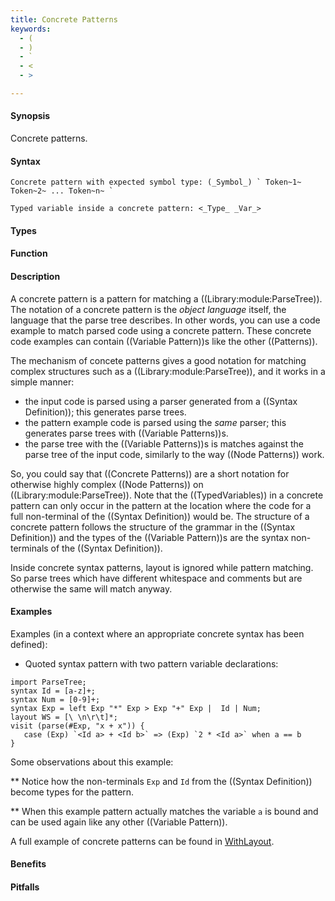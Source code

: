 ```yaml
---
title: Concrete Patterns
keywords:
  - (
  - )
  - `
  - <
  - >

---
```


#### Synopsis

Concrete patterns.

#### Syntax

```rascal
Concrete pattern with expected symbol type: (_Symbol_) ` Token~1~ Token~2~ ... Token~n~ `
```
```rascal
Typed variable inside a concrete pattern: <_Type_ _Var_>
```

#### Types

#### Function

#### Description

A concrete pattern is a pattern for matching a ((Library:module:ParseTree)). The notation of a concrete pattern is the *object language* itself, the language that the parse tree describes. 
In other words, you can use a code example to match parsed code using a concrete pattern. These concrete code examples can contain ((Variable Pattern))s like the other ((Patterns)).

The mechanism of concete patterns gives a good notation for matching complex structures such as a ((Library:module:ParseTree)), and it works in a simple manner:
   
   * the input code is parsed using a parser generated from a ((Syntax Definition)); this generates parse trees.
   * the pattern example code is parsed using the *same* parser; this generates parse trees with ((Variable Patterns))s.
   * the parse tree with the ((Variable Patterns))s is matches against the parse tree of the input code, similarly to the way ((Node Patterns)) work.     
 
So, you could say that ((Concrete Patterns)) are a short notation for otherwise highly complex ((Node Patterns)) on ((Library:module:ParseTree)).  Note that the ((TypedVariables)) in a concrete pattern can
only occur in the pattern at the location where the code for a full non-terminal of the ((Syntax Definition)) would be. The structure of a concrete pattern follows the structure of the 
grammar in the ((Syntax Definition)) and the types of the ((Variable Pattern))s are the syntax non-terminals of the ((Syntax Definition)).  

Inside concrete syntax patterns, layout is ignored while pattern matching. So parse trees which have different whitespace and comments but are otherwise the same will match anyway.

#### Examples

Examples (in a context where an appropriate concrete syntax has been defined):

*  Quoted syntax pattern with two pattern variable declarations:
```rascal-shell
import ParseTree;
syntax Id = [a-z]+;
syntax Num = [0-9]+;
syntax Exp = left Exp "*" Exp > Exp "+" Exp |  Id | Num;
layout WS = [\ \n\r\t]*;
visit (parse(#Exp, "x + x")) {
   case (Exp) `<Id a> + <Id b>` => (Exp) `2 * <Id a>` when a == b
}
```
Some observations about this example:

** Notice how the non-terminals `Exp` and `Id` from the ((Syntax Definition)) become types for the pattern.

** When this example pattern actually matches the variable `a` is bound and can be used again like any other ((Variable Pattern)). 


A full example of concrete patterns can be found in [WithLayout]((Recipes:Concrete-WithLayout)).

#### Benefits

#### Pitfalls

